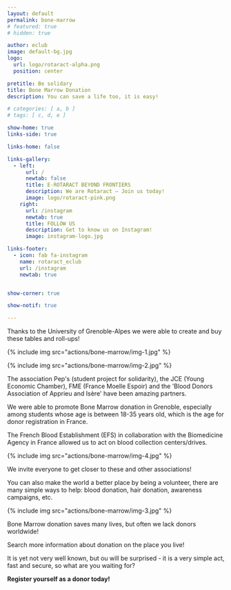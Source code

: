```yaml
---
layout: default
permalink: bone-marrow
# featured: true
# hidden: true

author: eclub
image: default-bg.jpg
logo:
  url: logo/rotaract-alpha.png
  position: center

pretitle: Be solidary
title: Bone Marrow Donation
description: You can save a life too, it is easy!

# categories: [ a, b ]
# tags: [ c, d, e ]

show-home: true
links-side: true

links-home: false

links-gallery:
  - left:
      url: /
      newtab: false
      title: E-ROTARACT BEYOND FRONTIERS
      description: We are Rotaract – Join us today!
      image: logo/rotaract-pink.png
    right:
      url: /instagram
      newtab: true
      title: FOLLOW US
      description: Get to know us on Instagram!
      image: instagram-logo.jpg

links-footer:
  - icon: fab fa-instagram
    name: rotaract_eclub
    url: /instagram
    newtab: true


show-corner: true

show-notif: true

---
```


Thanks to the University of Grenoble-Alpes we were able to create and buy these tables and roll-ups!

{% include img src="actions/bone-marrow/img-1.jpg" %}

{% include img src="actions/bone-marrow/img-2.jpg" %}

The association Pep's (student project for solidarity), the JCE (Young Economic Chamber), FME (France Moelle Espoir) and the 'Blood Donors Association of Apprieu and Isère' have been amazing partners.

We were able to promote Bone Marrow donation in Grenoble, especially among students whose age is between 18-35 years old, which is the age for donor registration in France.

The French Blood Establishment (EFS) in collaboration with the Biomedicine Agency in France allowed us to act on blood collection centers/drives.

{% include img src="actions/bone-marrow/img-4.jpg" %}

We invite everyone to get closer to these and other associations!

You can also make the world a better place by being a volunteer, there are many simple ways to help: blood donation, hair donation, awareness campaigns, etc.

{% include img src="actions/bone-marrow/img-3.jpg" %}

Bone Marrow donation saves many lives, but often we lack donors worldwide!

Search more information about donation on the place you live!

It is yet not very well known, but ou will be surprised - it is a very simple act, fast and secure, so what are you waiting for?

**Register yourself as a donor today!**
